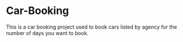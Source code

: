 # Car-Booking
This is a car booking project used to book cars listed by agency for the number of days you want to book.
